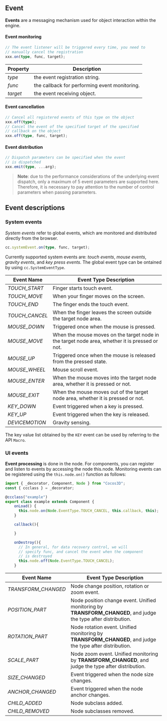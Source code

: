 ## Event

**Events** are a messaging mechanism used for object interaction within the engine.

#### Event monitoring

```ts
// The event listener will be triggered every time, you need to 
// manually cancel the registration
xxx.on(type, func, target);
```

| Property | Description |
|---|---|
| *type* | the event registration string. |
| *func* | the callback for performing event monitoring. | 
| *target* | the event receiving object. |

#### Event cancellation

```ts
// Cancel all registered events of this type on the object
xxx.off(type);
// Cancel the event of the specified target of the specified 
// callback on the object
xxx.off(type, func, target);
```

#### Event distribution

```ts
// Dispatch parameters can be specified when the event 
// is dispatched
xxx.emit(type, ...arg);
```

> **Note**: due to the performance considerations of the underlying event dispatch, only a maximum of 5 event parameters are supported here. Therefore, it is necessary to pay attention to the number of control parameters when passing parameters.

## Event descriptions

### System events

*System events* refer to global events, which are monitored and distributed directly from the browser.

```ts
cc.systemEvent.on(type, func, target);
```

Currently supported system events are: *touch events*, *mouse events*, *gravity events*, and *key press events*. The global event type can be ontained by using `cc.SystemEventType`.

| Event Name | Event Type Description |
| -------------- | ----------- |
| *TOUCH_START* | Finger starts touch event. |
| *TOUCH_MOVE* | When your finger moves on the screen. |
| *TOUCH_END* | The finger ends the touch event. |
| *TOUCH_CANCEL* | When the finger leaves the screen outside the target node area. |
| *MOUSE_DOWN* | Triggered once when the mouse is pressed. |
| *MOUSE_MOVE* | When the mouse moves on the target node in the target node area, whether it is pressed or not. |
| *MOUSE_UP* | Triggered once when the mouse is released from the pressed state. |
| *MOUSE_WHEEL* | Mouse scroll event. |
| *MOUSE_ENTER* | When the mouse moves into the target node area, whether it is pressed or not. |
| *MOUSE_EXIT* | When the mouse moves out of the target node area, whether it is pressed or not. |
| *KEY_DOWN* | Event triggered when a key is pressed. |
| *KEY_UP* | Event triggered when the key is released. |
| *DEVICEMOTION* | Gravity sensing. |

The key value list obtained by the `KEY` event can be used by referring to the API `Macro`.

### UI events

**Event processing** is done in the node. For components, you can register and listen to events by accessing the node this.node. Monitoring events can be registered using the `this.node.on()` function as follows:

```ts
import { _decorator, Component, Node } from "Cocos3D";
const { ccclass } = _decorator;

@ccclass("example")
export class example extends Component {
    onLoad() {
      this.node.on(Node.EventType.TOUCH_CANCEL, this.callback, this);
    }

    callback(){

    }

    onDestroy(){
      // In general, for data recovery control, we will 
      // specify func, and cancel the event when the component 
      // is destroyed
      this.node.off(Node.EventType.TOUCH_CANCEL);
    }
```

| Event Name | Event Type Description |
| -------------- | ----------- |
| *TRANSFORM_CHANGED* | Node change position, rotation or zoom event. |
| *POSITION_PART* | Node position change event. Unified monitoring by __TRANSFORM_CHANGED__, and judge the type after distribution. |
| *ROTATION_PART* | Node rotation event. Unified monitoring by __TRANSFORM_CHANGED__, and judge the type after distribution. |
| *SCALE_PART* | Node zoom event. Unified monitoring by __TRANSFORM_CHANGED__, and judge the type after distribution. |
| *SIZE_CHANGED* | Event triggered when the node size changes. |
| *ANCHOR_CHANGED* | Event triggered when the node anchor changes. |
| *CHILD_ADDED* | Node subclass added. |
| *CHILD_REMOVED* | Node subclasses removed. |
